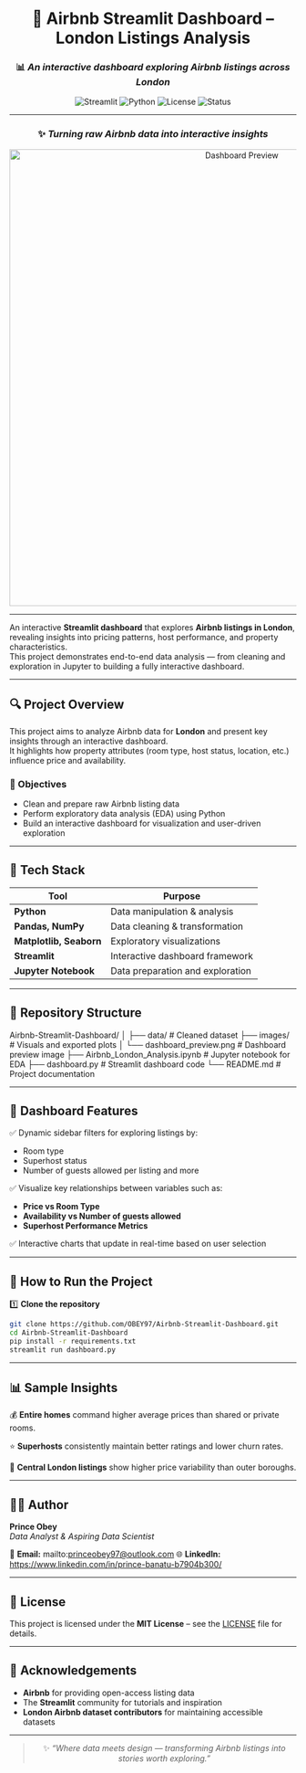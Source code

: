 <div align="center">

# 🏡 **Airbnb Streamlit Dashboard – London Listings Analysis**

### 📊 *An interactive dashboard exploring Airbnb listings across London*

![Streamlit](https://img.shields.io/badge/Built%20with-Streamlit-FF4B4B?logo=streamlit)
![Python](https://img.shields.io/badge/Python-3.9%2B-blue?logo=python)
![License](https://img.shields.io/badge/License-MIT-green)
![Status](https://img.shields.io/badge/Project%20Status-Active-success)

---
### ✨ *Turning raw Airbnb data into interactive insights*

<img src="images/dashboard_preview" alt="Dashboard Preview" width="800"/>

</div>

---

An interactive **Streamlit dashboard** that explores **Airbnb listings in London**, revealing insights into pricing patterns, host performance, and property characteristics.  
This project demonstrates end-to-end data analysis — from cleaning and exploration in Jupyter to building a fully interactive dashboard.

---

## 🔍 Project Overview
This project aims to analyze Airbnb data for **London** and present key insights through an interactive dashboard.  
It highlights how property attributes (room type, host status, location, etc.) influence price and availability.

### 🎯 Objectives
- Clean and prepare raw Airbnb listing data  
- Perform exploratory data analysis (EDA) using Python  
- Build an interactive dashboard for visualization and user-driven exploration  

---

## 🧠 Tech Stack
| Tool | Purpose |
|------|----------|
| **Python** | Data manipulation & analysis |
| **Pandas, NumPy** | Data cleaning & transformation |
| **Matplotlib, Seaborn** | Exploratory visualizations |
| **Streamlit** | Interactive dashboard framework |
| **Jupyter Notebook** | Data preparation and exploration |

---
## 📂 Repository Structure
Airbnb-Streamlit-Dashboard/
│
├── data/                            # Cleaned dataset
├── images/                          # Visuals and exported plots
│   └── dashboard_preview.png        # Dashboard preview image
├── Airbnb_London_Analysis.ipynb     # Jupyter notebook for EDA
├── dashboard.py                     # Streamlit dashboard code
└── README.md                        # Project documentation

--- 

## 🧭 Dashboard Features
✅ Dynamic sidebar filters for exploring listings by:
- Room type  
- Superhost status  
- Number of guests allowed per listing and more  

✅ Visualize key relationships between variables such as:
- **Price vs Room Type**  
- **Availability vs Number of guests allowed**  
- **Superhost Performance Metrics**  

✅ Interactive charts that update in real-time based on user selection

---

## 🚀 How to Run the Project

1️⃣ **Clone the repository**
```bash
git clone https://github.com/OBEY97/Airbnb-Streamlit-Dashboard.git
cd Airbnb-Streamlit-Dashboard
pip install -r requirements.txt
streamlit run dashboard.py

```
---

## 📊 **Sample Insights**

💰 **Entire homes** command higher average prices than shared or private rooms.  

⭐ **Superhosts** consistently maintain better ratings and lower churn rates.  

📍 **Central London listings** show higher price variability than outer boroughs.  

---

## 🧑‍💻 **Author**

**Prince Obey**  
_Data Analyst & Aspiring Data Scientist_  

📧 **Email:** mailto:princeobey97@outlook.com
🌐 **LinkedIn:** https://www.linkedin.com/in/prince-banatu-b7904b300/  

---

## 📄 **License**

This project is licensed under the **MIT License** – see the [LICENSE](LICENSE) file for details.

---

## 🙏 **Acknowledgements**

- **Airbnb** for providing open-access listing data  
- The **Streamlit** community for tutorials and inspiration  
- **London Airbnb dataset contributors** for maintaining accessible datasets  

---

<div align="center">

> ✨ *“Where data meets design — transforming Airbnb listings into stories worth exploring.”*

</div>
